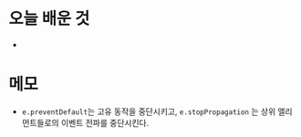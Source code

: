 # 오늘 배운 것
- 

# 메모
- `e.preventDefault`는 고유 동작을 중단시키고, `e.stopPropagation` 는 상위 엘리먼트들로의 이벤트 전파를 중단시킨다.